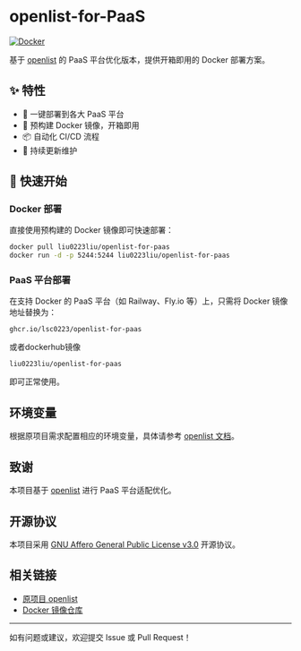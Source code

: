 # openlist-for-PaaS

[![Docker](https://github.com/Lsc0223/openlist-for-PaaS/actions/workflows/docker-publish.yml/badge.svg)](https://github.com/Lsc0223/openlist-for-PaaS/actions/workflows/docker-publish.yml)

基于 [openlist](https://github.com/dudor/openlist) 的 PaaS 平台优化版本，提供开箱即用的 Docker 部署方案。

## ✨ 特性

- 🚀 一键部署到各大 PaaS 平台
- 🐳 预构建 Docker 镜像，开箱即用
- 📦 自动化 CI/CD 流程
- 🔄 持续更新维护

## 🚀 快速开始

### Docker 部署

直接使用预构建的 Docker 镜像即可快速部署：

```bash
docker pull liu0223liu/openlist-for-paas
docker run -d -p 5244:5244 liu0223liu/openlist-for-paas
```
### PaaS 平台部署
在支持 Docker 的 PaaS 平台（如 Railway、Fly.io 等）上，只需将 Docker 镜像地址替换为：

```plaintext
ghcr.io/lsc0223/openlist-for-paas
```
或者dockerhub镜像
```
liu0223liu/openlist-for-paas
```
即可正常使用。

## 环境变量

根据原项目需求配置相应的环境变量，具体请参考 [openlist 文档](https://github.com/openlistteam/openlist)。

## 致谢

本项目基于 [openlist](https://github.com/openlistteam/openlist) 进行 PaaS 平台适配优化。

## 开源协议

本项目采用 [GNU Affero General Public License v3.0](https://www.gnu.org/licenses/agpl-3.0.html) 开源协议。

## 相关链接

- [原项目 openlist](https://github.com/openlistteam/openlist)
- [Docker 镜像仓库](https://github.com/Lsc0223/openlist-for-PaaS/pkgs/container/openlist-for-paas)


---

如有问题或建议，欢迎提交 Issue 或 Pull Request！
